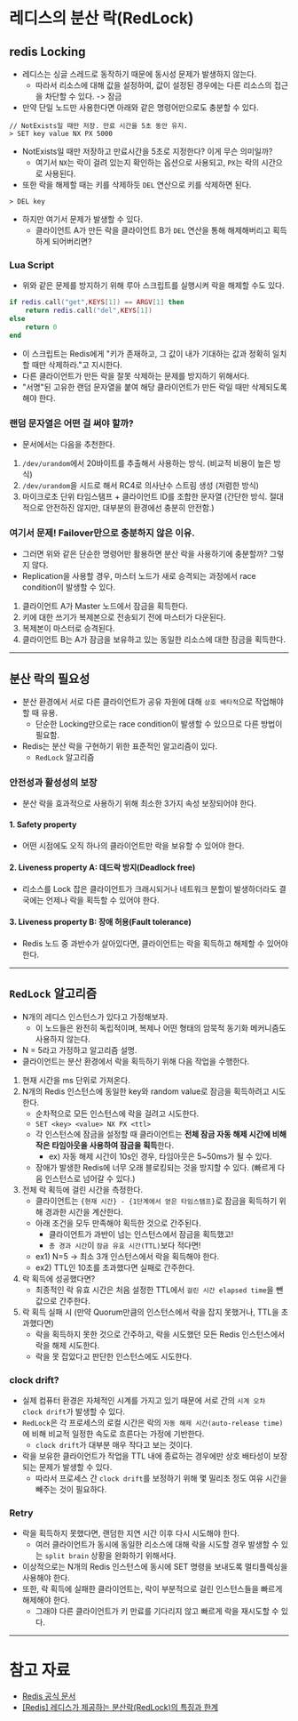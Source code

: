 # 레디스의 분산 락(RedLock)

## redis Locking

- 레디스는 싱글 스레드로 동작하기 때문에 동시성 문제가 발생하지 않는다.
  - 따라서 리소스에 대해 값을 설정하여, 값이 설정된 경우에는 다른 리소스의 접근을 차단할 수 있다. -> 잠금 
- 만약 단일 노드만 사용한다면 아래와 같은 명령어만으로도 충분할 수 있다.

```redis
// NotExists일 때만 저장. 만료 시간을 5초 동안 유지.
> SET key value NX PX 5000
```

- NotExists일 때만 저장하고 만료시간을 5초로 지정한다? 이게 무슨 의미일까?
  - 여기서 `NX`는 락이 걸려 있는지 확인하는 옵션으로 사용되고, `PX`는 락의 시간으로 사용된다.
- 또한 락을 해제할 때는 키를 삭제하듯 `DEL` 연산으로 키를 삭제하면 된다.

```redis
> DEL key
```

- 하지만 여기서 문제가 발생할 수 있다.
  - 클라이언트 A가 만든 락을 클라이언트 B가 `DEL` 연산을 통해 해제해버리고 획득하게 되어버리면?

### Lua Script

- 위와 같은 문제를 방지하기 위해 루아 스크립트를 실행시켜 락을 해제할 수도 있다.

```lua
if redis.call("get",KEYS[1]) == ARGV[1] then
    return redis.call("del",KEYS[1])
else
    return 0
end
```

- 이 스크립트는 Redis에게 "키가 존재하고, 그 값이 내가 기대하는 값과 정확히 일치할 때만 삭제하라."고 지시한다.
- 다른 클라이언트가 만든 락을 잘못 삭제하는 문제를 방지하기 위해서다.
- "서명"된 고유한 랜덤 문자열을 붙여 해당 클라이언트가 만든 락일 때만 삭제되도록 해야 한다.

### 랜덤 문자열은 어떤 걸 써야 할까?

- 문서에서는 다음을 추천한다.
1. `/dev/urandom`에서 20바이트를 추출해서 사용하는 방식. (비교적 비용이 높은 방식)
2. `/dev/urandom`을 시드로 해서 RC4로 의사난수 스트림 생성 (저렴한 방식)
3. 마이크로초 단위 타임스탬프 + 클라이언트 ID를 조합한 문자열 (간단한 방식. 절대적으로 안전하진 않지만, 대부분의 환경에선 충분히 안전함.)

### 여기서 문제! Failover만으로 충분하지 않은 이유.

- 그러면 위와 같은 단순한 명령어만 활용하면 분산 락을 사용하기에 충분할까? 그렇지 않다. 
- Replication을 사용할 경우, 마스터 노드가 새로 승격되는 과정에서 race condition이 발생할 수 있다.
1. 클라이언트 A가 Master 노드에서 잠금을 획득한다.
2. 키에 대한 쓰기가 복제본으로 전송되기 전에 마스터가 다운된다.
3. 복제본이 마스터로 승격된다.
4. 클라이언트 B는 A가 잠금을 보유하고 있는 동일한 리소스에 대한 잠금을 획득한다.

---

## 분산 락의 필요성

- 분산 환경에서 서로 다른 클라이언트가 공유 자원에 대해 `상호 배타적`으로 작업해야 할 때 유용.
  - 단순한 Locking만으로는 race condition이 발생할 수 있으므로 다른 방법이 필요함.
- Redis는 분산 락을 구현하기 위한 표준적인 알고리즘이 있다.
  - `RedLock` 알고리즘

### 안전성과 활성성의 보장

- 분산 락을 효과적으로 사용하기 위해 최소한 3가지 속성 보장되어야 한다.

#### 1. Safety property

- 어떤 시점에도 오직 하나의 클라이언트만 락을 보유할 수 있어야 한다.

#### 2. Liveness property A: 데드락 방지(Deadlock free)

- 리소스를 Lock 잡은 클라이언트가 크래시되거나 네트워크 분할이 발생하더라도 결국에는 언제나 락을 획득할 수 있어야 한다.

#### 3. Liveness property B: 장애 허용(Fault tolerance)

- Redis 노드 중 과반수가 살아있다면, 클라이언트는 락을 획득하고 해제할 수 있어야 한다.

---

## `RedLock` 알고리즘

- N개의 레디스 인스턴스가 있다고 가정해보자.
  - 이 노드들은 완전히 독립적이며, 복제나 어떤 형태의 암묵적 동기화 메커니즘도 사용하지 않는다.
- N = 5라고 가정하고 알고리즘 설명.
- 클라이언트는 분산 환경에서 락을 획득하기 위해 다음 작업을 수행한다.
1. 현재 시간을 ms 단위로 가져온다.
2. N개의 Redis 인스턴스에 동일한 key와 random value로 잠금을 획득하려고 시도한다. 
   - 순차적으로 모든 인스턴스에 락을 걸려고 시도한다.
   - `SET <key> <value> NX PX <ttl>`
   - 각 인스턴스에 잠금을 설정할 때 클라이언트는 **전체 잠금 자동 해제 시간에 비해 작은 타임아웃을 사용하여 잠금을 획득**한다.
     - ex) 자동 해제 시간이 10s인 경우, 타임아웃은 5~50ms가 될 수 있다. 
   - 장애가 발생한 Redis에 너무 오래 블로킹되는 것을 방지할 수 있다. (빠르게 다음 인스턴스로 넘어갈 수 있다.)
3. 전체 락 획득에 걸린 시간을 측정한다.
   - 클라이언트는 `{현재 시간} - {1단계에서 얻은 타임스탬프}`로 잠금을 획득하기 위해 경과한 시간을 계산한다.
   - 아래 조건을 모두 만족해야 획득한 것으로 간주된다.
     - 클라이언트가 과반이 넘는 인스턴스에서 잠금을 획득했고! 
     - `총 경과 시간`이 `잠금 유효 시간(TTL)`보다 적다면!
   - ex1) N=5 -> 최소 3개 인스턴스에서 락을 획득해야 한다.
   - ex2) TTL인 10초를 초과했다면 실패로 간주한다.
4. 락 획득에 성공했다면?
   - 최종적인 락 유효 시간은 처음 설정한 TTL에서 `걸린 시간 elapsed time`을 뺀 값으로 간주한다.
5. 락 획득 실패 시 (만약 Quorum만큼의 인스턴스에서 락을 잡지 못했거나, TTL을 초과했다면)
   - 락을 획득하지 못한 것으로 간주하고, 락을 시도했던 모든 Redis 인스턴스에서 락을 해제 시도한다.
   - 락을 못 잡았다고 판단한 인스턴스에도 시도한다.

### clock drift?

- 실제 컴퓨터 환경은 자체적인 시계를 가지고 있기 때문에 서로 간의 `시계 오차 clock drift`가 발생할 수 있다.
- `RedLock`은  각 프로세스의 로컬 시간은 락의 `자동 해제 시간(auto-release time)`에 비해 비교적 일정한 속도로 흐른다는 가정에 기반한다.
  - `clock drift`가 대부분 매우 작다고 보는 것이다.
- 락을 보유한 클라이언트가 작업을 TTL 내에 종료하는 경우에만 상호 배타성이 보장되는 문제가 발생할 수 있다.
  - 따라서 프로세스 간 `clock drift`를 보정하기 위해 몇 밀리초 정도 여유 시간을 빼주는 것이 필요하다.

### Retry

- 락을 획득하지 못했다면, 랜덤한 지연 시간 이후 다시 시도해야 한다.
  - 여러 클라이언트가 동시에 동일한 리소스에 대해 락을 시도할 경우 발생할 수 있는 `split brain` 상황을 완화하기 위해서다.
- 이상적으로는 N개의 Redis 인스턴스에 동시에 SET 명령을 보내도록 멀티플렉싱을 사용해야 한다.
- 또한, 락 획득에 실패한 클라이언트는, 락이 부분적으로 걸린 인스턴스들을 빠르게 해제해야 한다.
  - 그래야 다른 클라이언트가 키 만료를 기다리지 않고 빠르게 락을 재시도할 수 있다.

---

# 참고 자료

- [Redis 공식 문서](https://redis.io/docs/latest/develop/use/patterns/distributed-locks/)
- [[Redis] 레디스가 제공하는 분산락(RedLock)의 특징과 한계](https://mangkyu.tistory.com/311)
